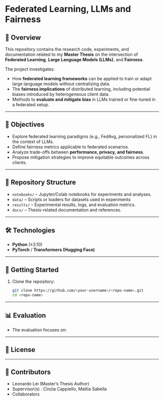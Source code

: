 # Federated Learning, LLMs and Fairness

## 📖 Overview
This repository contains the research code, experiments, and documentation related to my **Master Thesis** on the intersection of **Federated Learning**, **Large Language Models (LLMs)**, and **Fairness**.  

The project investigates:
- How **federated learning frameworks** can be applied to train or adapt large language models without centralizing data.
- The **fairness implications** of distributed learning, including potential biases introduced by heterogeneous client data.
- Methods to **evaluate and mitigate bias** in LLMs trained or fine-tuned in a federated setup.

---

## 🧩 Objectives
- Explore federated learning paradigms (e.g., FedAvg, personalized FL) in the context of LLMs.  
- Define fairness metrics applicable to federated scenarios.  
- Analyze trade-offs between **performance, privacy, and fairness**.  
- Propose mitigation strategies to improve equitable outcomes across clients.  

---

## 📂 Repository Structure
- `notebooks/` – Jupyter/Colab notebooks for experiments and analyses.    
- `data/` – Scripts or loaders for datasets used in experiments 
- `results/` – Experimental results, logs, and evaluation metrics.  
- `docs/` – Thesis-related documentation and references.  

---

## 🛠️ Technologies
- **Python** (≥3.10)  
- **PyTorch** / **Transformers (Hugging Face)**  

---

## 🚀 Getting Started
1. Clone the repository:  
   ```bash
   git clone https://github.com/<your-username>/<repo-name>.git
   cd <repo-name>

---

## 📊 Evaluation
- The evaluation focuses on:

---

## 📜 License

---

## 👥 Contributors
- Leonardo Lei (Master’s Thesis Author)
- Supervisor(s) : Cinzia Cappiello, Mattia Sabella
- Collaborators
